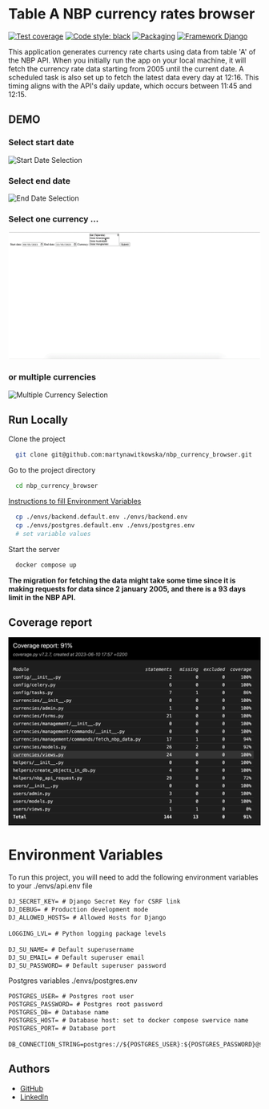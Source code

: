 
# Table A NBP currency rates browser

[![Test coverage](https://img.shields.io/badge/coverage-90.97%25-green)](https://choosealicense.com/licenses/mit/)
[![Code style: black](https://img.shields.io/badge/code%20style-black-000000.svg)](https://github.com/psf/black)
[![Packaging](https://img.shields.io/badge/packaging-poetry-blue)](https://python-poetry.org/)
[![Framework Django](https://img.shields.io/badge/framework-django-green)](https://www.djangoproject.com/)

This application generates currency rate charts using data from table 'A' of the NBP API. When you initially run the app on your local machine, it will fetch the currency rate data starting from 2005 until the current date. A scheduled task is also set up to fetch the latest data every day at 12:16. This timing aligns with the API's daily update, which occurs between 11:45 and 12:15.

## DEMO

### Select start date
![Start Date Selection](https://github.com/martynawitkowska/nbp_currency_browser/blob/main/readme_media/start_date.GIF)

### Select end date
![End Date Selection](https://github.com/martynawitkowska/nbp_currency_browser/blob/main/readme_media/end_date.GIF)

### Select one currency ...
![Currency Selection](https://github.com/martynawitkowska/nbp_currency_browser/blob/main/readme_media/one_currency.GIF)

### or multiple currencies
![Multiple Currency Selection](https://github.com/martynawitkowska/nbp_currency_browser/blob/main/readme_media/multiple_currencies.GIF)

## Run Locally

Clone the project

```bash
  git clone git@github.com:martynawitkowska/nbp_currency_browser.git
```

Go to the project directory

```bash
  cd nbp_currency_browser
```

[Instructions to fill Environment Variables](#environment-variables)
```bash
  cp ./envs/backend.default.env ./envs/backend.env
  cp ./envs/postgres.default.env ./envs/postgres.env
  # set variable values
```

Start the server

```bash
  docker compose up
```

**The migration for fetching the data might take some time since it is making requests for data since 2 january 2005, and there is a 93 days limit in the NBP API.**

## Coverage report
![Coverage Report](https://github.com/martynawitkowska/nbp_currency_browser/blob/main/readme_media/Screenshot%202023-06-10%20at%2017.57.33.png)

# Environment Variables
To run this project, you will need to add the following environment variables to your ./envs/api.env file

```dotenv
DJ_SECRET_KEY= # Django Secret Key for CSRF link
DJ_DEBUG= # Production development mode
DJ_ALLOWED_HOSTS= # Allowed Hosts for Django

LOGGING_LVL= # Python logging package levels

DJ_SU_NAME= # Default superusername
DJ_SU_EMAIL= # Default superuser email
DJ_SU_PASSWORD= # Default superuser password
```

Postgres variables ./envs/postgres.env

```dotenv
POSTGRES_USER= # Postgres root user
POSTGRES_PASSWORD= # Postgres root password
POSTGRES_DB= # Database name
POSTGRES_HOST= # Database host: set to docker compose swervice name
POSTGRES_PORT= # Database port

DB_CONNECTION_STRING=postgres://${POSTGRES_USER}:${POSTGRES_PASSWORD}@${POSTGRES_HOST}:${POSTGRES_PORT}/${POSTGRES_DB}
```
## Authors

- [GitHub](https://github.com/martynawitkowska)
- [LinkedIn](https://www.linkedin.com/in/martyna-witkowska-3b101684/)

